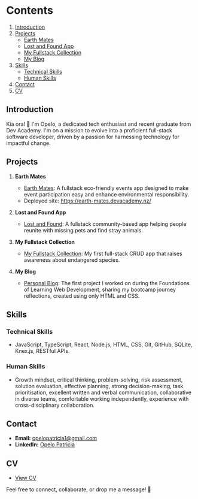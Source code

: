 # Contents

1. [Introduction](#introduction)
2. [Projects](#projects)
   - [Earth Mates](#earth-mates)
   - [Lost and Found App](#lost-and-found-app)
   - [My Fullstack Collection](#my-fullstack-collection)
   - [My Blog](#my-blog)
3. [Skills](#skills)
   - [Technical Skills](#technical-skills)
   - [Human Skills](#human-skills)
4. [Contact](#contact)
5. [CV](#cv)

## Introduction

Kia ora! 👋 I'm Opelo, a dedicated tech enthusiast and recent graduate from Dev Academy. I'm on a mission to evolve into a proficient full-stack software developer, driven by a passion for harnessing technology for impactful change.

## Projects

1. **Earth Mates**
   - [Earth Mates](https://github.com/pikopiko-2023/earth-mates): A fullstack eco-friendly events app designed to make event participation easy and enhance environmental responsibility.
   - Deployed site: https://earth-mates.devacademy.nz/

2. **Lost and Found App**
   - [Lost and Found](https://github.com/pikopiko-2023/lost-and-found): A fullstack community-based app helping people reunite with missing pets and find stray animals.

3. **My Fullstack Collection**
   - [My Fullstack Collection](https://github.com/pikopiko-2023/my-fullstack-collection-query): My first full-stack CRUD app that raises awareness about endangered species.

4. **My Blog**
   - [Personal Blog](https://github.com/opelo-kebaitse/opelo-kebaitse.github.io): The first project I worked on during the Foundations of Learning Web Development, sharing my bootcamp journey reflections, created using only HTML and CSS.

## Skills

### Technical Skills
- JavaScript, TypeScript, React, Node.js, HTML, CSS, Git, GitHub, SQLite, Knex.js, RESTful APIs.

### Human Skills
- Growth mindset, critical thinking, problem-solving, risk assessment, solution evaluation, effective planning, strong decision-making, task prioritisation, excellent written and verbal communication, collaborative in diverse teams, comfortable working independently, experience with cross-disciplinary collaboration.

## Contact

- **Email:** opelopatricia1@gmail.com
- **LinkedIn:** [Opelo Patricia](https://www.linkedin.com/in/opelo-patricia/)

## CV
- [View CV](https://github.com/opelo-kebaitse/opelo-kebaitse/blob/main/Opelo%20Patricia%20_%20CV.pdf)

Feel free to connect, collaborate, or drop me a message! 🚀
